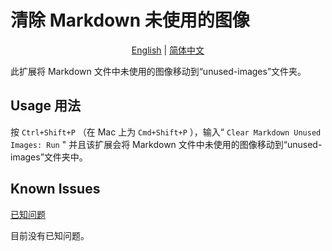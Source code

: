 # 清除 Markdown 未使用的图像

<p align="center">
  <a href="./README.md">English</a> |
  <a href="./README_CN.md">简体中文</a>  
</p>

此扩展将 Markdown 文件中未使用的图像移动到“unused-images”文件夹。

## Usage 用法

按 `Ctrl+Shift+P` （在 Mac 上为 `Cmd+Shift+P` ），输入“ `Clear Markdown Unused Images: Run` " 并且该扩展会将 Markdown 文件中未使用的图像移动到“unused-images”文件夹中。



## Known Issues

[已知问题](https://github.com/ltm0203/vscode-clear-markdown-unused-images#known-issues)

目前没有已知问题。

